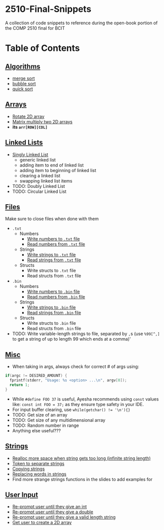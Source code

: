 # 2510-Final-Snippets
 A collection of code snippets to reference during the open-book portion of the COMP 2510 final for BCIT

# Table of Contents

## [Algorithms](Snippets/Algorithms)
- [merge sort](Snippets/Algorithms/Merge_Sort.c)
- [bubble sort](Snippets/Algorithms/Bubble_Sort.c)
- [quick sort](Snippets/Algorithms/Quick_Sort.c)

## [Arrays](Snippets/Arrays)
- [Rotate 2D array](Snippets/Arrays/Array_Rotate_2D.c)
- [Matrix multiply two 2D arrays](Snippets/Arrays/Array_Matrix_Multiply.c)
-  **its `arr[ROW][COL]`**

## [Linked Lists](Snippets/Linked_List)
- [Singly Linked List](Snippets/Linked_List/Linked_List_Singly.c)
  - generic linked list
  - adding item to end of linked list
  - adding item to beginning of linked list
  - clearing a linked list
  - swapping linked list items
- TODO: Doubly Linked List
- TODO: Circular Linked List

## [Files](Snippets/Files)
Make sure to close files when done with them
- `.txt`
  - Numbers
    - [Write numbers to `.txt` file](Snippets/Files/File_Numbers_txt_Write.c)
    - [Read numbers from `.txt` file](Snippets/Files/File_Numbers_txt_Read.c)
  - Strings
    - [Write strings to `.txt` file](Snippets/Files/File_Strings_txt_Write.c)
    - [Read strings from `.txt` file](Snippets/Files/File_Strings_txt_Read.c)
  - Structs
    - Write structs to `.txt` file
    - Read structs from `.txt` file
- `.bin`
  - Numbers
    - [Write numbers to `.bin` file](Snippets/Files/File_Numbers_bin_Write.c)
    - [Read numbers from `.bin` file](Snippets/Files/File_Numbers_bin_Read.c)
  - Strings
    - [Write strings to `.bin` file](Snippets/Files/File_Strings_bin_Write.c)
    - [Read strings from `.bin` file](Snippets/Files/File_Strings_bin_Read.c)
  - Structs
    - Write structs to `.bin` file
    - Read structs from `.bin` file
- TODO: Write variable-length strings to file, separated by `,`s (use `%99[^,]` to get a string of up to length 99 which ends at a comma)'

## [Misc](Snippets/Misc)
- When taking in args, always check for correct # of args using:
```C
if(argc != DESIRED_AMOUNT) {
  fprintf(stderr, "Usage: %s <option> ...\n", argv[0]);
  return 1;
}
```
- While `#define FOO 37` is useful, Ayesha recommends using `const` values like: `const int FOO = 37;` as they ensure type safety in your IDE.
- For input buffer clearing, use `while(getchar() != '\n'){}`
- TODO: Get size of an array
- TODO: Get size of any multidimensional array
- TODO: Random number in range
- Anything else useful???

## [Strings](Snippets/Strings)
- [Realloc more space when string gets too long (infinite string length)](Snippets/Strings/String_Infinite_Length.c)
- [Token to separate strings](Snippets/Strings/String_Token.c)
- [Copying strings](Snippets/Strings/String_Copying.c)
- [Replacing words in strings](Snippets/Strings/String_Replace_word.c)
- Find more strange strings functions in the slides to add examples for

## [User Input](Snippets/User_Input)
- [Re-prompt user until they give an int](Snippets/User_Input/Get_User_Int.c)
- [Re-prompt user until they give a double](Snippets/User_Input/Get_User_Double.c)
- [Re-prompt user until they give a valid length string](Snippets/User_Input/Get_User_String.c)
- [Get user to create a 2D array](Snippets/User_Input/Get_User_2D_Array.c)
